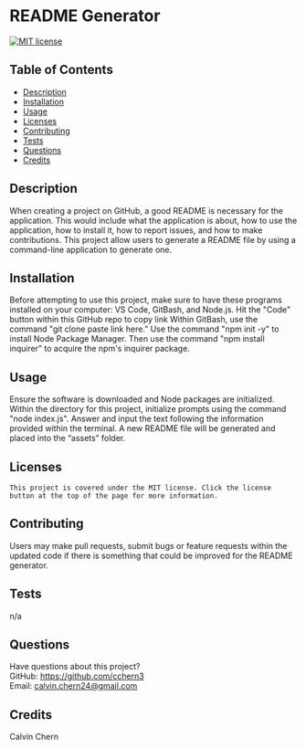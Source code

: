 # README Generator
  [![MIT license](https://img.shields.io/badge/License-MIT-blue.svg)](https://lbesson.mit-license.org/)
  ## Table of Contents
  * [Description](#description)
  * [Installation](#installation)
  * [Usage](#usage)
  * [Licenses](#licenses)
  * [Contributing](#contributing)
  * [Tests](#tests)
  * [Questions](#questions)
  * [Credits](#credits)
  ## Description
  When creating a project on GitHub, a good README is necessary for the application. This would include what the application is about, how to use the application, how to install it, how to report issues, and how to make contributions. This project allow users to generate a README file by using a command-line application to generate one.
  ## Installation
  Before attempting to use this project, make sure to have these programs installed on your computer: VS Code, GitBash, and Node.js. Hit the "Code" button within this GitHub repo to copy link Within GitBash, use the command "git clone paste link here.” Use the command "npm init -y" to install Node Package Manager. Then use the command "npm install inquirer" to acquire the npm's inquirer package. 
  ## Usage
  Ensure the software is downloaded and Node packages are initialized. Within the directory for this project, initialize prompts using the command "node index.js". Answer and input the text following the information provided within the terminal. A new README file will be generated and placed into the “assets” folder. 
  ## Licenses
    This project is covered under the MIT license. Click the license button at the top of the page for more information.
  ## Contributing
  Users may make pull requests, submit bugs or feature requests within the updated code if there is something that could be improved for the README generator.
  ## Tests
  n/a
  ## Questions
  Have questions about this project?  
  GitHub: https://github.com/cchern3  
  Email: calvin.chern24@gmail.com
  ## Credits
  Calvin Chern
